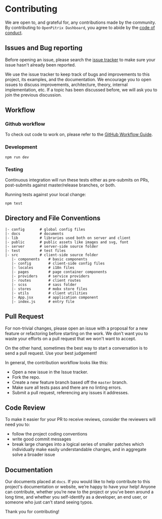 # Contributing

We are open to, and grateful for, any contributions made by the community. By
contributing to `OpenPitrix Dashboard`, you agree to abide by the
[code of conduct](./CODE_OF_CONDUCT.md).

## Issues and Bug reporting

Before opening an issue, please search the
[issue tracker](https://github.com/openpitrix/dashboard/issues) to make sure
your issue hasn't already been reported.

We use the issue tracker to keep track of bugs and improvements to this project,
its examples, and the documentation. We encourage you to open issues to discuss
improvements, architecture, theory, internal implementation, etc. If a topic has
been discussed before, we will ask you to join the previous discussion.

## Workflow

### Github workflow

To check out code to work on, please refer to the
[GitHub Workflow Guide](https://guides.github.com/introduction/flow/).

### Development

```
npm run dev
```

### Testing

Continuous integration will run these tests either as pre-submits on PRs,
post-submits against master/release branches, or both.

Running tests against your local change:

```
npm test
```

## Directory and File Conventions

```
|- config       # global config files
|- docs         # documents
|- lib          # libraries used both on server and client
|- public       # public assets like images and svg, font
|- server       # server-side source folder
|- test         # test files
|- src          # client-side source folder
   |- components    # basic components
   |- config        # client-side config files
   |- locales       # i18n files
   |- pages         # page container components
   |- providers     # service providers
   |- routes        # client routes
   |- scss          # sass folder
   |- stores        # mobx store files
   |- utils         # client utilities
   |- App.jsx       # application component
   |- index.js      # entry file
```

## Pull Request

For non-trivial changes, please open an issue with a proposal for a new feature
or refactoring before starting on the work. We don't want you to waste your
efforts on a pull request that we won't want to accept.

On the other hand, sometimes the best way to start a conversation is to send a
pull request. Use your best judgement!

In general, the contribution workflow looks like this:

- Open a new issue in the Issue tracker.
- Fork the repo.
- Create a new feature branch based off the `master` branch.
- Make sure all tests pass and there are no linting errors.
- Submit a pull request, referencing any issues it addresses.

## Code Review

To make it easier for your PR to receive reviews, consider the reviewers will
need you to:

- follow the project coding conventions
- write good commit messages
- break large changes into a logical series of smaller patches which
  individually make easily understandable changes, and in aggregate solve a
  broader issue

## Documentation

Our documents placed at `docs`. If you would like to help contribute to this
project's documentation or website, we’re happy to have your help! Anyone can
contribute, whether you’re new to the project or you’ve been around a long time,
and whether you self-identify as a developer, an end user, or someone who just
can’t stand seeing typos.

Thank you for contributing!
